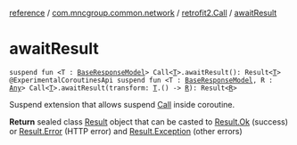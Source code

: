 [reference](../../index.md) / [com.mncgroup.common.network](../index.md) / [retrofit2.Call](index.md) / [awaitResult](./await-result.md)

# awaitResult

`suspend fun <T : `[`BaseResponseModel`](../../com.mncgroup.common.model/-base-response-model/index.md)`> Call<`[`T`](await-result.md#T)`>.awaitResult(): Result<`[`T`](await-result.md#T)`>`
`@ExperimentalCoroutinesApi suspend fun <T : `[`BaseResponseModel`](../../com.mncgroup.common.model/-base-response-model/index.md)`, R : `[`Any`](https://kotlinlang.org/api/latest/jvm/stdlib/kotlin/-any/index.html)`> Call<`[`T`](await-result.md#T)`>.awaitResult(transform: `[`T`](await-result.md#T)`.() -> `[`R`](await-result.md#R)`): Result<`[`R`](await-result.md#R)`>`

Suspend extension that allows suspend [Call](#) inside coroutine.

**Return**
sealed class [Result](#) object that can be
    casted to [Result.Ok](#) (success) or [Result.Error](#) (HTTP error) and [Result.Exception](#) (other errors)

